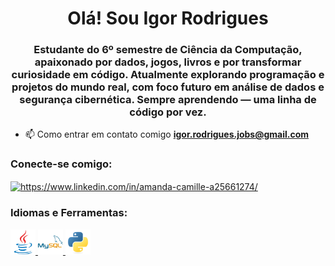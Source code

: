 <h1 align="center">Olá! Sou Igor Rodrigues</h1>
<h3 align="center">Estudante do 6º semestre de Ciência da Computação, apaixonado por dados, jogos, livros e por transformar curiosidade em código. Atualmente explorando programação e projetos do mundo real, com foco futuro em análise de dados e segurança cibernética. Sempre aprendendo — uma linha de código por vez.</h3>

- 📫 Como entrar em contato comigo **igor.rodrigues.jobs@gmail.com**

<h3 align="left">Conecte-se comigo:</h3>
<p align="left">
<a href="https://www.linkedin.com/in/igor-rodrigues-94558325a/" target="blank"><img align="center" src="https://raw.githubusercontent.com/rahuldkjain/github-profile-readme-generator/master/src/images/icons/Social/linked-in-alt.svg" alt="https://www.linkedin.com/in/amanda-camille-a25661274/" height="30" width="40" /></a>
</p>

<h3 align="left">Idiomas e Ferramentas:</h3>
<p align="left"> <a href="https://www.java.com" target="_blank" rel="noreferrer"> <img src="https://raw.githubusercontent.com/devicons/devicon/master/icons/java/java-original.svg" alt="java" width="40" height="40"/> </a> <a href="https://www.mysql.com/" target="_blank" rel="noreferrer"> <img src="https://raw.githubusercontent.com/devicons/devicon/master/icons/mysql/mysql-original-wordmark.svg" alt="mysql" width="40" height="40"/> </a> <a href="https://www.python.org" target="_blank" rel="noreferrer"> <img src="https://raw.githubusercontent.com/devicons/devicon/master/icons/python/python-original.svg" alt="python" width="40" height="40"/> </a> </p>
